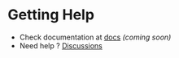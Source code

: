 # Getting Help

- Check documentation at [docs](../docs) _(coming soon)_
- Need help ? [Discussions](https://github.com/alyssabedard/Hanzi2Ruby-notetype/discussions)

